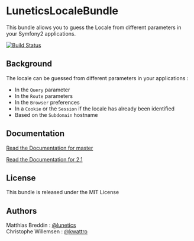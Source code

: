 # LuneticsLocaleBundle

This bundle allows you to guess the Locale from different parameters in your Symfony2 applications.

[![Build Status](https://secure.travis-ci.org/lunetics/LocaleBundle.png?branch=2.1)](http://travis-ci.org/lunetics/LocaleBundle)


## Background

The locale can be guessed from different parameters in your applications :

* In the `Query` parameter
* In the `Route` parameters
* In the `Browser` preferences
* In a `Cookie` or the `Session` if the locale has already been identified
* Based on the `Subdomain` hostname

## Documentation

[Read the Documentation for master](https://github.com/lunetics/LocaleBundle/blob/master/Resources/doc/index.markdown)

[Read the Documentation for 2.1](https://github.com/lunetics/LocaleBundle/blob/2.1/Resources/doc/index.markdown)

## License

This bundle is released under the MIT License

## Authors

Matthias Breddin : [@lunetics](https://github.com/lunetics)  
Christophe Willemsen : [@kwattro](https://github.com/kwattro)
